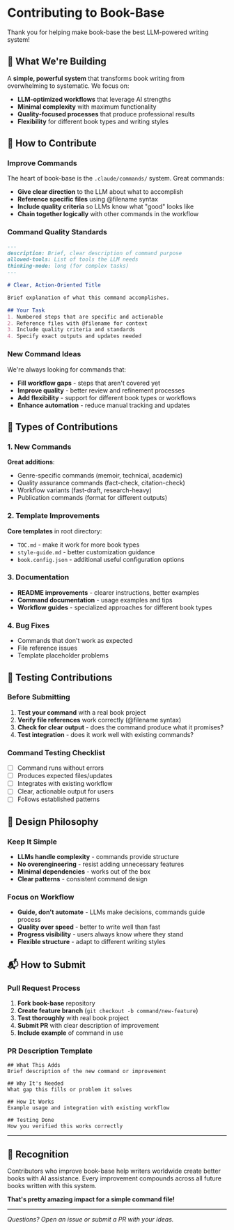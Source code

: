 # Contributing to Book-Base

Thank you for helping make book-base the best LLM-powered writing system! 

## 🎯 What We're Building

A **simple, powerful system** that transforms book writing from overwhelming to systematic. We focus on:

- **LLM-optimized workflows** that leverage AI strengths  
- **Minimal complexity** with maximum functionality
- **Quality-focused processes** that produce professional results
- **Flexibility** for different book types and writing styles

## 🚀 How to Contribute

### Improve Commands
The heart of book-base is the `.claude/commands/` system. Great commands:

- **Give clear direction** to the LLM about what to accomplish
- **Reference specific files** using @filename syntax  
- **Include quality criteria** so LLMs know what "good" looks like
- **Chain together logically** with other commands in the workflow

### Command Quality Standards
```markdown
---
description: Brief, clear description of command purpose
allowed-tools: List of tools the LLM needs
thinking-mode: long (for complex tasks)
---

# Clear, Action-Oriented Title

Brief explanation of what this command accomplishes.

## Your Task
1. Numbered steps that are specific and actionable
2. Reference files with @filename for context
3. Include quality criteria and standards
4. Specify exact outputs and updates needed
```

### New Command Ideas
We're always looking for commands that:
- **Fill workflow gaps** - steps that aren't covered yet
- **Improve quality** - better review and refinement processes  
- **Add flexibility** - support for different book types or workflows
- **Enhance automation** - reduce manual tracking and updates

## 📝 Types of Contributions

### 1. New Commands
**Great additions**:
- Genre-specific commands (memoir, technical, academic)
- Quality assurance commands (fact-check, citation-check)
- Workflow variants (fast-draft, research-heavy)
- Publication commands (format for different outputs)

### 2. Template Improvements  
**Core templates** in root directory:
- `TOC.md` - make it work for more book types
- `style-guide.md` - better customization guidance
- `book.config.json` - additional useful configuration options

### 3. Documentation
- **README improvements** - clearer instructions, better examples
- **Command documentation** - usage examples and tips
- **Workflow guides** - specialized approaches for different book types

### 4. Bug Fixes
- Commands that don't work as expected
- File reference issues
- Template placeholder problems

## 🧪 Testing Contributions

### Before Submitting
1. **Test your command** with a real book project
2. **Verify file references** work correctly (@filename syntax)
3. **Check for clear output** - does the command produce what it promises?
4. **Test integration** - does it work well with existing commands?

### Command Testing Checklist
- [ ] Command runs without errors
- [ ] Produces expected files/updates  
- [ ] Integrates with existing workflow
- [ ] Clear, actionable output for users
- [ ] Follows established patterns

## 💭 Design Philosophy

### Keep It Simple
- **LLMs handle complexity** - commands provide structure
- **No overengineering** - resist adding unnecessary features
- **Minimal dependencies** - works out of the box
- **Clear patterns** - consistent command design

### Focus on Workflow  
- **Guide, don't automate** - LLMs make decisions, commands guide process
- **Quality over speed** - better to write well than fast
- **Progress visibility** - users always know where they stand
- **Flexible structure** - adapt to different writing styles

## 📬 How to Submit

### Pull Request Process
1. **Fork book-base** repository
2. **Create feature branch** (`git checkout -b command/new-feature`)
3. **Test thoroughly** with real book project
4. **Submit PR** with clear description of improvement
5. **Include example** of command in use

### PR Description Template
```
## What This Adds
Brief description of the new command or improvement

## Why It's Needed  
What gap this fills or problem it solves

## How It Works
Example usage and integration with existing workflow

## Testing Done
How you verified this works correctly
```

---

## 🙏 Recognition

Contributors who improve book-base help writers worldwide create better books with AI assistance. Every improvement compounds across all future books written with this system.

**That's pretty amazing impact for a simple command file!**

---

*Questions? Open an issue or submit a PR with your ideas.*